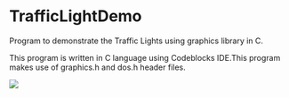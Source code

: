 # TrafficLightDemo
Program to demonstrate the Traffic Lights using graphics library in C.

This program is written in C language using Codeblocks IDE.This program makes use of graphics.h and dos.h header files. 

![](https://i.imgur.com/1Qt5oW7.gif)
